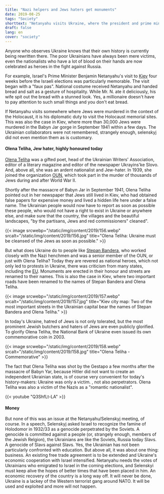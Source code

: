 ```yaml
---
title: "Nazi helpers and Jews haters get monuments"
date: 2019-08-25
tags: "Society"
shorttext: "Netanyahu visits Ukraine, where the president and prime minister are Jewish. They attribute the Holocaust only to others."
draft: false
lang: en
cover: "society"
---
```


Anyone who observes Ukraine knows that their own history is currently being rewritten there. The poor Ukrainians have always been mere victims, even the nationalists who have a lot of blood on their hands are now celebrated as heroes in the fight against Russia. 

For example, Israel's Prime Minister Benjamin Netanyahu's visit to [Kiev](https://www.ynetnews.com/articles/0,7340,L-5571794,00.html "Ukrainains irate as Sara Netanyahu throws bread on floor during Kiev welcome") four weeks before the Israeli elections was particularly memorable. The visit began with a "faux pas". National costume received Netanyahu and handed bread and salt as a gesture of hospitality. While Mr. N. ate it deliciously, his wife spit out the bread with a stunned look. Yes, a millionaire doesn't have to pay attention to such small things and you don't eat bread. 

If Netanyahu visits somewhere where Jews were murdered in the context of the Holocaust, it is his diplomatic duty to visit the Holocaust memorial sites. This was also the case in Kiev, where more than 30,000 Jews were murdered in the Babyn Jar gorge in September 1941 within a few days. The Ukrainian collaborators were not remembered, strangely enough, selenskyj did not even mention them as is customary. 

#### Olena Teliha, Jew hater, highly honoured today

[Olena Teliha](https://www.thejc.com/news/news-features/ukraine-s-leader-in-the-%EF%AC%81ght-against-jew-hate-bends-holocaust-history-1.434037 "Ukraine’s leader in the ﬁght against Jew-hate bends Holocaust history") was a gifted poet, head of the Ukrainian Writers' Association, editor of a literary magazine and editor of the newspaper Ukrayins'ke Slovo. And, above all, she was an ardent nationalist and Jew-hater. In 1939, she joined the organization [OUN](http://www.encyclopediaofukraine.com/display.asp?AddButton=pages\O\R\OrganizationofUkrainianNationalists.htm "Organization of Ukrainian Nationalists"), which took part in the murder of thousands of Jews during and after World War II.

Shortly after the massacre of Babyn Jar in September 1941, Olena Teliha pointed out in her newspaper that Jews still lived in Kiev, who had obtained false papers for expensive money and lived a hidden life here under a false name. The Ukrainian people would now have to report as soon as possible these people, who would not have a right to exist in Ukraine or anywhere else, and make sure that the country, the villages and the beautiful landscapes, "by the partisans, Jews and red commissioners" cleaned".

{{< image srcwebp="/static/img/content/2019/156.webp" srcalt="/static/img/content/2019/156.jpg" title="Olena Teliha: Ukraine must be cleansed of the Jews as soon as possible." >}}

But what does Ukraine do to people like [Stepan Bandera](https://en.wikipedia.org/wiki/Stepan_Bandera "Stepan Bandera"), who worked closely with the Nazi henchmen and was a senior member of the OUN, or just with Olena Teliha? Today they are revered as national heroes, which not only led to protests in Ukraine, there was criticism from many states, including the [EU](http://www.europarl.europa.eu/sides/getDoc.do?pubRef=-//EP//TEXT+MOTION+P7-RC-2010-0116+0+DOC+XML+V0//EN "JOINT MOTION FOR A RESOLUTION"). Monuments are erected in their honour and streets are renamed to their names. This is also the case in Kiev, where two important roads have been renamed to the names of Stepan Bandera and Olena Teliha.

{{< image srcwebp="/static/img/content/2019/157.webp" srcalt="/static/img/content/2019/157.jpg" title="Kiev city map: Two of the most important streets in the Ukrainian capital bear the names of Stepan Bandera and Olena Teliha." >}}

In today's Ukraine, hatred of Jews is not only tolerated, but the most prominent Jewish butchers and haters of Jews are even publicly glorified. To glorify Olena Teliha, the National Bank of Ukraine even issued its own commemorative coin in 2003.

{{< image srcwebp="/static/img/content/2019/158.webp" srcalt="/static/img/content/2019/158.jpg" title="Olena Teliha - Commemorative" >}}

The fact that Olena Teliha was shot by the Gestapo a few months after the massacre of Babyn Yar, because Hitler did not want to create an independent Ukrainian state, is of course very convenient for today's history-makers: Ukraine was only a victim. , not also perpetrators. Olena Teliha was also a victim of the Nazis as a "romantic nationalist".

{{< youtube "Q3ShfLt-LA" >}}

#### Money

But none of this was an issue at the Netanyahu/Selenskyj meeting, of course. In a speech, Selenskyj asked Israel to recognize the famine of Holodomor in 1932/33 as a genocide perpetrated by the Soviets. A genocide is committed against a people (or, strangely enough, members of the Jewish Relgion), the Ukrainians are like the Soviets, Russia today Slavs. A genocide of Slavs against Slavs. Yes, the Ukrainian has not been particularly confronted with education. But above all, it was about one thing: business. An existing free trade agreement is to be extended and Ukraine's economic cooperation with Israel intensified. Netanyahu needs the votes of Ukrainians who emigrated to Israel in the coming elections, and Selenskyi must keep alive the hopes of better times that have been placed in him. An economic recovery of the country is a long way off. It will never be done, Ukraine is a lackey of the Western terrorist gang around NATO. It will be used and exploited and more will not happen.  
